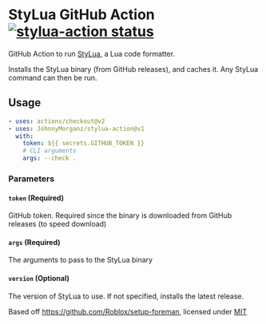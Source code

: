 # StyLua GitHub Action <a href="https://github.com/JohnnyMorganz/stylua-action/actions"><img alt="stylua-action status" src="https://github.com/JohnnyMorganz/stylua-action/workflows/build-test/badge.svg"></a>

GitHub Action to run [StyLua](https://github.com/JohnnyMorganz/StyLua), a Lua code formatter.

Installs the StyLua binary (from GitHub releases), and caches it. Any StyLua command can then be run.

## Usage

```yaml
- uses: actions/checkout@v2
- uses: JohnnyMorganz/stylua-action@v1
  with:
    token: ${{ secrets.GITHUB_TOKEN }}
    # CLI arguments
    args: --check .
```

### Parameters

#### `token` (Required)

GitHub token. Required since the binary is downloaded from GitHub releases (to speed download)

#### `args` (Required)

The arguments to pass to the StyLua binary

#### `version` (Optional)

The version of StyLua to use. If not specified, installs the latest release.

Based off https://github.com/Roblox/setup-foreman, licensed under [MIT](https://github.com/Roblox/setup-foreman/blob/master/LICENSE.txt)
